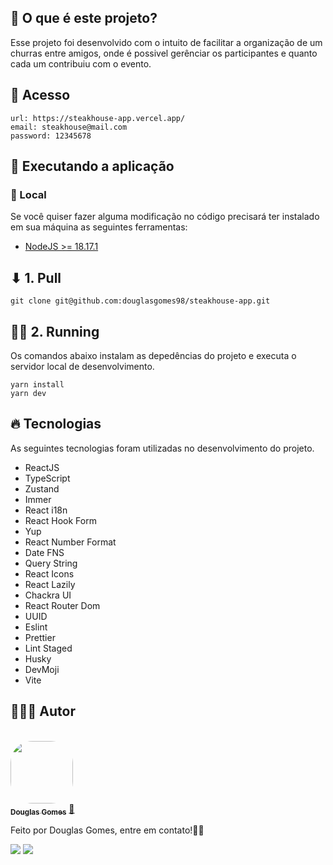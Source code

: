 ## 🤔 O que é este projeto?

Esse projeto foi desenvolvido com o intuito de facilitar a organização de um churras entre amigos, onde é possivel gerênciar os participantes e quanto cada um contribuiu com o evento.

## 📑 Acesso
````
url: https://steakhouse-app.vercel.app/
email: steakhouse@mail.com
password: 12345678
````

## 🚀 Executando a aplicação
### 📍 Local

Se você quiser fazer alguma modificação no código precisará ter instalado em sua máquina as seguintes ferramentas:

- [NodeJS >= 18.17.1](https://nodejs.org/en/)

## ⬇ 1. Pull

```shell
git clone git@github.com:douglasgomes98/steakhouse-app.git
```
## 🏃‍♂️ 2. Running

Os comandos abaixo instalam as depedências do projeto e executa o servidor local de desenvolvimento.

```shell
yarn install
yarn dev
```

## 🔥 Tecnologias

As seguintes tecnologias foram utilizadas no desenvolvimento do projeto.

- ReactJS
- TypeScript
- Zustand
- Immer
- React i18n
- React Hook Form
- Yup
- React Number Format
- Date FNS
- Query String
- React Icons
- React Lazily
- Chackra UI
- React Router Dom
- UUID
- Eslint
- Prettier
- Lint Staged
- Husky 
- DevMoji
- Vite

## 👨🏻‍💻 Autor

<br>
<a href="https://github.com/douglasgomes98">
 <img style="border-radius: 35%;" src="https://avatars.githubusercontent.com/u/47008462?v=4" width="100px;" alt=""/>
 <br />
 <sub><b>Douglas Gomes</b></sub></a> <a href="https://github.com/douglasgomes98" title="Douglas Gomes">🚀</a>

Feito por Douglas Gomes, entre em contato!✌🏻

 <p align="left">
    <a href="mailto:douglasgomes.rr@gmail.com" alt="Gmail" target="_blank">
      <img src="https://img.shields.io/badge/Gmail-D14836?style=for-the-badge&logo=gmail&logoColor=white&link=mailto:matheus9126@gmail.com"/></a>
    <a href="https://www.linkedin.com/in/douglasgomes98/" alt="Linkedin" target="_blank">
        <img src="https://img.shields.io/badge/LinkedIn-0077B5?style=for-the-badge&logo=linkedin&logoColor=white&link=https://www.linkedin.com/in/matheus-carvalho69/"/></a>
  </p>
